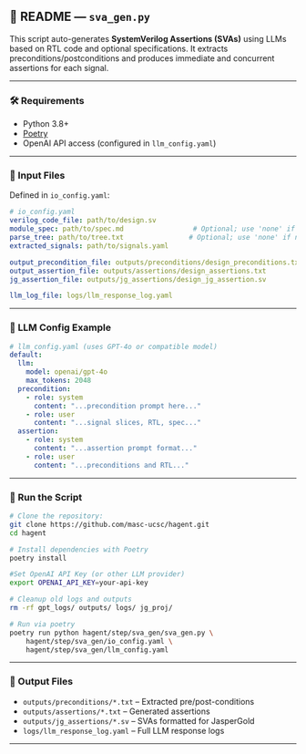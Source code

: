## 📘 README — `sva_gen.py`

This script auto-generates **SystemVerilog Assertions (SVAs)** using LLMs based on RTL code and optional specifications. It extracts preconditions/postconditions and produces immediate and concurrent assertions for each signal.

---

### 🛠️ Requirements

* Python 3.8+
* [Poetry](https://python-poetry.org/)
* OpenAI API access (configured in `llm_config.yaml`)

---

### 📂 Input Files

Defined in `io_config.yaml`:

```yaml
# io_config.yaml
verilog_code_file: path/to/design.sv
module_spec: path/to/spec.md                 # Optional; use 'none' if not available
parse_tree: path/to/tree.txt                # Optional; use 'none' if not available
extracted_signals: path/to/signals.yaml

output_precondition_file: outputs/preconditions/design_preconditions.txt
output_assertion_file: outputs/assertions/design_assertions.txt
jg_assertion_file: outputs/jg_assertions/design_jg_assertion.sv

llm_log_file: logs/llm_response_log.yaml
```

---

### 📄 LLM Config Example

```yaml
# llm_config.yaml (uses GPT-4o or compatible model)
default:
  llm:
    model: openai/gpt-4o
    max_tokens: 2048
  precondition:
    - role: system
      content: "...precondition prompt here..."
    - role: user
      content: "...signal slices, RTL, spec..."
  assertion:
    - role: system
      content: "...assertion prompt format..."
    - role: user
      content: "...preconditions and RTL..."
```

---

### 🚀 Run the Script

```bash
# Clone the repository:
git clone https://github.com/masc-ucsc/hagent.git
cd hagent

# Install dependencies with Poetry
poetry install

#Set OpenAI API Key (or other LLM provider)
export OPENAI_API_KEY=your-api-key

# Cleanup old logs and outputs
rm -rf gpt_logs/ outputs/ logs/ jg_proj/

# Run via poetry
poetry run python hagent/step/sva_gen/sva_gen.py \
    hagent/step/sva_gen/io_config.yaml \
    hagent/step/sva_gen/llm_config.yaml
```

---

### 📄 Output Files

* `outputs/preconditions/*.txt` – Extracted pre/post-conditions
* `outputs/assertions/*.txt` – Generated assertions
* `outputs/jg_assertions/*.sv` – SVAs formatted for JasperGold
* `logs/llm_response_log.yaml` – Full LLM response logs

---
